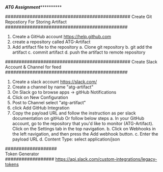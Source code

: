 
***********ATG Assignment*********************

##############################################
  Create Git Repostiory For Storing Artifact
#############################################
1. Create a GitHub account https://help.github.com
2. create a repository called ATG-Artifact
3. Add artifact file to the repository
    a. Clone git repository 
    b. git add the artifact 
    c. commit artifact 
    d. push the artifact to remote repository
    


##############################################
 Create Slack Account & Channel for feed
#############################################
1. Create a slack account https://slack.com/
2. Create a channel by name "atg-artifact"
3. On Slack go to browse apps -> gitHub Notifications
4. Click on New Configuration
5. Post to Channel select "atg-artifact"
6. click Add GitHub Integration
7. Copy the payload URL and follow the instruction as per slack documentation on gitHub Or follow below steps
    a. In your GitHub account, go to the repository that you'd like to monitor (ATG-Artifact). Click on the Settings tab in the top navigation.
    b. Click on Webhooks in the left navigation, and then press the Add webhook button.
    c. Enter the payload URL
    d. Content Type: select application/json

###################    
Token Generator    
##################
https://api.slack.com/custom-integrations/legacy-tokens
